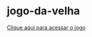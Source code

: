 # jogo-da-velha

<a href = "https://denisedepaiva.github.io/jogo-da-velha//"> Clique aqui para acessar o jogo</a>
